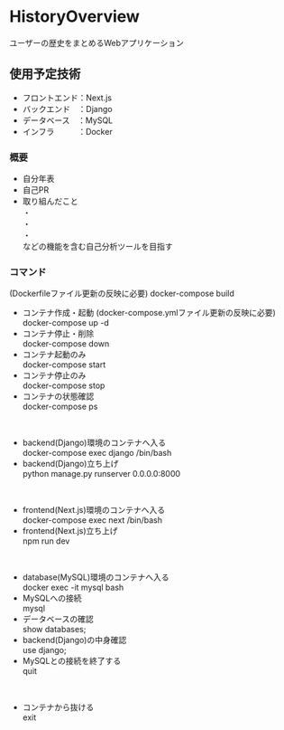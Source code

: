 # HistoryOverview
ユーザーの歴史をまとめるWebアプリケーション

## 使用予定技術
- フロントエンド：Next.js
- バックエンド&emsp;：Django
- データベース&emsp;：MySQL
- インフラ&emsp;&emsp;&emsp;：Docker

### 概要
- 自分年表
- 自己PR
- 取り組んだこと  
・  
・  
・  
などの機能を含む自己分析ツールを目指す


### コマンド
(Dockerfileファイル更新の反映に必要)
docker-compose build  
- コンテナ作成・起動 (docker-compose.ymlファイル更新の反映に必要)  
docker-compose up -d  
- コンテナ停止・削除  
docker-compose down  
- コンテナ起動のみ  
docker-compose start  
- コンテナ停止のみ  
docker-compose stop  
- コンテナの状態確認  
docker-compose ps  
<br>

- backend(Django)環境のコンテナへ入る  
docker-compose exec django /bin/bash  
- backend(Django)立ち上げ  
python manage.py runserver 0.0.0.0:8000  
<br>

- frontend(Next.js)環境のコンテナへ入る  
docker-compose exec next /bin/bash  
- frontend(Next.js)立ち上げ  
npm run dev
<br>

- database(MySQL)環境のコンテナへ入る  
docker exec -it mysql bash  
- MySQLへの接続  
mysql  
- データベースの確認  
show databases;  
- backend(Django)の中身確認  
use django;  
- MySQLとの接続を終了する  
quit
<br>

- コンテナから抜ける  
exit  